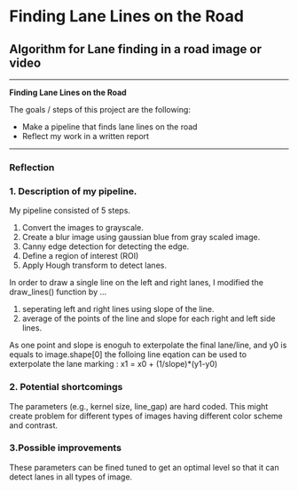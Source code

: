 # **Finding Lane Lines on the Road** 

## Algorithm for Lane finding in a road image or video 

---

**Finding Lane Lines on the Road**

The goals / steps of this project are the following:
* Make a pipeline that finds lane lines on the road
* Reflect my work in a written report


[//]: # (Image References)

[image1]: ./examples/grayscale.jpg "Grayscale"

---

### Reflection

### 1. Description of my pipeline. 

My pipeline consisted of 5 steps. 
1. Convert the images to grayscale.
2. Create a blur image using gaussian blue from gray scaled image.
3. Canny edge detection for detecting the edge. 
4. Define a region of interest (ROI) 
5. Apply Hough transform to detect lanes.

In order to draw a single line on the left and right lanes, I modified the draw_lines() function by ...
1. seperating left and right lines using slope of the line.
2. average of the points of the line and slope for each right and left side lines.

As one point and slope is enoguh to exterpolate the final lane/line, and y0 is equals to image.shape[0]
the folloing line eqation can be used to exterpolate the lane marking :
x1 = x0 + (1/slope)*(y1-y0)

### 2. Potential shortcomings 
The parameters (e.g., kernel size, line_gap) are hard coded. This might create problem for different types of images having different color scheme and contrast.


### 3.Possible improvements 
These parameters can be fined tuned to get an optimal level so that it can detect lanes in all types of image. 



